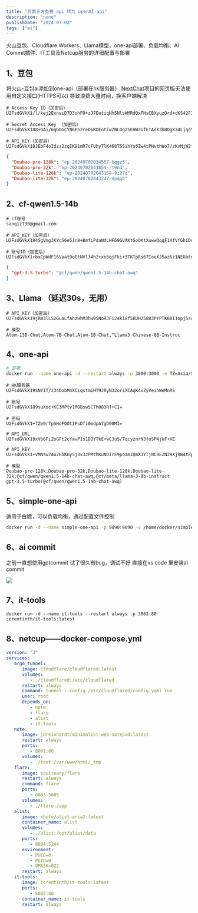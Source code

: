 ```yaml
---
title: "将第三方免费 api 转为 openAI-api"
description: "none"
publishDate: "2024-07-02"
tags: ["ai"]
---
```

火山豆包、Cloudflare Workers、Llama模型、one-api部署、负载均衡、AI Commit插件、IT工具及Netcup服务的详细配置与部署
<!-- more --> 

## 1、豆包
将火山-豆包ai添加到one-api（部署在hk服务器）
[NextChat]()项目的网页版无法使用自定义接口(HTTPS可以)
导致浪费大量时间，换客户端解决

```
# Access Key ID（加密后）
U2FsdGVkX1/l/kej2ExnsiD7D3ohF9+zJ7EetiqHh5NlsWMRdQxFHsCBXyuzOrd+cKS42FIs+JfJUj3VeGQxZQ==

# Secret Access Key （加密后）
U2FsdGVkX188+OAi/6qG0GCYN6Pn2reD6KOEotiwZNLOg25EHWrGfETAdX3hBOgX34LjqdtN8BzdzARV5wwCKfYgvAuwKCDj1LojFlTd7jI= 

# API_KEY（加密后）
U2FsdGVkX18JEbF4oIdzz2zqIK91mR7cFUhyTlK460TSSihYs6Zw4tPHvthWo7/zKvMjW2fJXLAliZaNBonY5A==
```

```json
{
  "Doubao-pro-128k": "ep-20240702034557-bqgz5",
  "Doubao-pro-32k": "ep-20240702041854-rt9nd",
  "Doubao-lite-128k": "ep-20240702043154-9z27q",
  "Doubao-lite-32k": "ep-20240702043247-dpqgb"
}
```

## 2、cf-qwen1.5-14b

```
# cf账号
sanqiz730@gmail.com

# API_KEY（加密后）
U2FsdGVkX184SgVmgJKYcS6e51n8+BmfLPdaNdLHF69GVAKtGoQKtXuwwQqqF1XfVfGhiDuQPInuXB3eXCNyQQ==

# 账号ID（加密后）
U2FsdGVkX1+bxCpWdF16Vaat9oEtNVl34h2+xn6qjFki+3TKTpRs67IouXJ5az6z1NEUatn5YToMdQ6d9sornA==
```

```json
{
  "gpt-3.5-turbo": "@cf/qwen/qwen1.5-14b-chat-awq"
}
```

## 3、Llama （延迟30s，无用）
```
# API_KEY（加密后）
U2FsdGVkX19jRm3lLS2GuaLfAhzHhM3hw9SNoRJFi24k18f58UH25883PYPTK60I1opj5sr14/pITisA0rQPIw==

# 模型
Atom-13B-Chat,Atom-7B-Chat,Atom-1B-Chat,"Llama3-Chinese-8B-Instruc
```

## 4、one-api

```bash
# 部署
docker run --name one-api -d --restart always -p 3000:3000 -e TZ=Asia/Shanghai -v /home/oneapi/data:/data justsong/one-api
```

```
# HK服务器
U2FsdGVkX19SNYIT/z34OobM4XCiqstmiHT9JRyN32oriXCAqK4xZyVeihWeMnRS

# 账号
U2FsdGVkX189suXoc+KC3MPtv1fOBsw5CTh083Rf+CI=

# 密码
U2FsdGVkX1+7Ze0rTpSHoFQOtIPsDfi0mdpA7gD00MI=
```

```
# API_URL
U2FsdGVkX19xVb6FiZoGFt2cYavP1s1DJYTkE+wC3uS/TqcyznrN3foSP4jkF+XE

# API_KEY
U2FsdGVkX1+VMNsw7Au7EbKny5j3x3zPMthKuNDirE9poamIQmX3YljNC8EZN29Xj9W4tZpPnVX5bj9wknFTQtDBK3DYu+lx7qMoeV4YkJk=

# 模型
Doubao-pro-128k,Doubao-pro-32k,Doubao-lite-128k,Doubao-lite-32k,@cf/qwen/qwen1.5-14b-chat-awq,@cf/meta/llama-3-8b-instruct
gpt-3.5-turbo(@cf/qwen/qwen1.5-14b-chat-awq)
```

## 5、simple-one-api

适用于白嫖，可以负载均衡，通过配置文件控制

```bash
docker run -d --name simple-one-api -p 9090:9090 -v /home/docker/simple-one-api/config.json:/app/config.json fruitbars/simple-one-api
```

## 6、ai commit

之前一直想使用gptcommit
试了很久有bug，调试不好
直接在vs code 里安装ai commit

![](https://i.730307.xyz/202407022159101.avif)

## 7、it-tools

```
docker run -d --name it-tools --restart always -p 3001:80 corentinth/it-tools:latest
```

## 8、netcup——docker-compose.yml

```yml
version: "3"
services:
   argo_tunnel:
      image: cloudflare/cloudflared:latest
      volumes:
         - ./cloudflared:/etc/cloudflared
      restart: always
      command: tunnel --config /etc/cloudflared/config.yaml run
      user: root
      depends_on:
         - note
         - flare
         - alist
         - it-tools
   note:
      image: jdreinhardt/minimalist-web-notepad:latest
      restart: always
      ports:
         - 8081:80
      volumes:
         - ./text:/var/www/html/_tmp
   flare:
      image: soulteary/flare
      restart: always
      command: flare
      ports:
         - 8083:5005
      volumes:
         - ./flare:/app
   alist:
      image: xhofe/alist-aria2:latest
      container_name: alist
      volumes:
         - ./alist:/opt/alist/data
      ports:
         - 8084:5244
      environment:
         - PUID=0
         - PGID=0
         - UMASK=022
      restart: always
   it-tools:
      image: corentinth/it-tools:latest
      ports:
         - 8085:80
      container_name: it-tools
      restart: always

```


